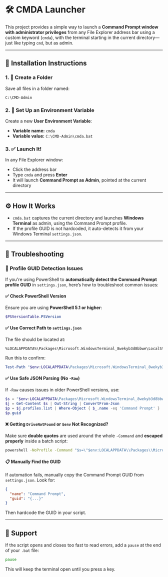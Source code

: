 
# 🛠️ CMDA Launcher

This project provides a simple way to launch a **Command Prompt window with administrator privileges** from any File Explorer address bar using a custom keyword (`cmda`), with the terminal starting in the current directory—just like typing `cmd`, but as admin.

---

## 🚀 Installation Instructions

### 1. 📁 Create a Folder
Save all files in a folder named:
```
C:\CMD-Admin
```

### 2. 📝 Set Up an Environment Variable
Create a new **User Environment Variable**:

- **Variable name:** `cmda`
- **Variable value:** `C:\CMD-Admin\cmda.bat`

### 3. ✅ Launch It!
In any File Explorer window:
- Click the address bar
- Type `cmda` and press **Enter**
- It will launch **Command Prompt as Admin**, pointed at the current directory

---

## ⚙️ How It Works

- `cmda.bat` captures the current directory and launches **Windows Terminal** as admin, using the Command Prompt profile.
- If the profile GUID is not hardcoded, it auto-detects it from your Windows Terminal `settings.json`.

---

## 🧪 Troubleshooting

### 🧩 Profile GUID Detection Issues

If you're using PowerShell to **automatically detect the Command Prompt profile GUID** in `settings.json`, here’s how to troubleshoot common issues:

#### ✅ Check PowerShell Version
Ensure you are using **PowerShell 5.1 or higher**:
```powershell
$PSVersionTable.PSVersion
```

#### ✅ Use Correct Path to `settings.json`
The file should be located at:
```
%LOCALAPPDATA%\Packages\Microsoft.WindowsTerminal_8wekyb3d8bbwe\LocalState\settings.json
```
Run this to confirm:
```powershell
Test-Path "$env:LOCALAPPDATA\Packages\Microsoft.WindowsTerminal_8wekyb3d8bbwe\LocalState\settings.json"
```

#### ✅ Use Safe JSON Parsing (No `-Raw`)
If `-Raw` causes issues in older PowerShell versions, use:
```powershell
$s = "$env:LOCALAPPDATA\Packages\Microsoft.WindowsTerminal_8wekyb3d8bbwe\LocalState\settings.json"
$j = Get-Content $s | Out-String | ConvertFrom-Json
$p = $j.profiles.list | Where-Object { $_.name -eq 'Command Prompt' }
$p.guid
```

#### ❌ Getting `DriveNotFound` or `$env` Not Recognized?
Make sure **double quotes** are used around the whole `-Command` and **escaped properly** inside a batch script:
```bat
powershell -NoProfile -Command "$s=\"$env:LOCALAPPDATA\\Packages\\Microsoft.WindowsTerminal_8wekyb3d8bbwe\\LocalState\\settings.json\"; $j=Get-Content $s | Out-String | ConvertFrom-Json; $p=$j.profiles.list | Where-Object { $_.name -eq 'Command Prompt' }; $p.guid"
```

#### 📋 Manually Find the GUID
If automation fails, manually copy the Command Prompt GUID from `settings.json`. Look for:
```json
{
  "name": "Command Prompt",
  "guid": "{...}"
}
```
Then hardcode the GUID in your script.

---

## 🙋 Support

If the script opens and closes too fast to read errors, add a `pause` at the end of your `.bat` file:
```bat
pause
```

This will keep the terminal open until you press a key.
